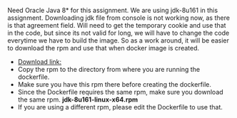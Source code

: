 Need Oracle Java 8* for this assignment. We are using jdk-8u161 in this assignment.
Downloading jdk file from console is not working now, as there is that agreement field. 
Will need to get the temporary cookie and use that in the code, but since its not valid for long, we will have to change the code everytime we have to build the image.
So as a work around, it will be easier to download the rpm and use that when docker image is created. 


 * [Download link:](http://download.oracle.com/otn-pub/java/jdk/8u161-b12/2f38c3b165be4555a1fa6e98c45e0808/jdk-8u161-linux-x64.rpm)
 * Copy the rpm to the directory from where you are running the dockerfile. 
 * Make sure you have this rpm there before creating the dockerfile. 
 * Since the Dockerfile requires the same rpm, make sure you download the same rpm. **jdk-8u161-linux-x64.rpm**
 * If you are using a different rpm, please edit the Dockerfile to use that. 
